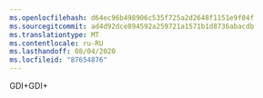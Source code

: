 ```yaml
---
ms.openlocfilehash: d64ec96b498906c535f725a2d2648f1151e9f04f
ms.sourcegitcommit: ad4d92dce894592a259721a1571b1d8736abacdb
ms.translationtype: MT
ms.contentlocale: ru-RU
ms.lasthandoff: 08/04/2020
ms.locfileid: "87654876"
---
```

<span data-ttu-id="4b1bc-101">GDI\+</span><span class="sxs-lookup"><span data-stu-id="4b1bc-101">GDI\+</span></span>
